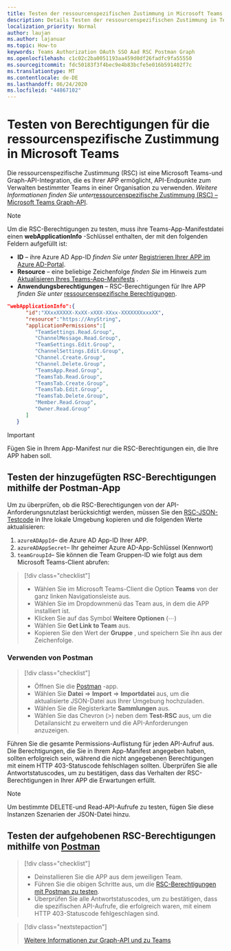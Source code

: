 ```yaml
---
title: Testen der ressourcenspezifischen Zustimmung in Microsoft Teams
description: Details Testen der ressourcenspezifischen Zustimmung in Teams mithilfe von Postman
localization_priority: Normal
author: laujan
ms.author: lajanuar
ms.topic: How-to
keywords: Teams Authorization OAuth SSO Aad RSC Postman Graph
ms.openlocfilehash: c1c02c2ba0051193aa459d0df26fadfc9fa55550
ms.sourcegitcommit: fdc50183f3f4bec9e4b83bcfe5e016b591402f7c
ms.translationtype: MT
ms.contentlocale: de-DE
ms.lasthandoff: 06/24/2020
ms.locfileid: "44867102"
---
```

# <a name="test-resource-specific-consent-permissions--in-teams"></a>Testen von Berechtigungen für die ressourcenspezifische Zustimmung in Microsoft Teams

Die ressourcenspezifische Zustimmung (RSC) ist eine Microsoft Teams-und Graph-API-Integration, die es Ihrer APP ermöglicht, API-Endpunkte zum Verwalten bestimmter Teams in einer Organisation zu verwenden. *Weitere Informationen finden Sie unter*[ressourcenspezifische Zustimmung (RSC) – Microsoft Teams Graph-API](resource-specific-consent.md).  

> [!NOTE]
>Um die RSC-Berechtigungen zu testen, muss ihre Teams-App-Manifestdatei einen **webApplicationInfo** -Schlüssel enthalten, der mit den folgenden Feldern aufgefüllt ist:
>
> - **ID** – ihre Azure AD App-ID *finden Sie unter* [Registrieren Ihrer APP im Azure AD-Portal](resource-specific-consent.md#register-your-app-with-microsoft-identity-platform-via-the-azure-ad-portal).
> - **Resource** – eine beliebige Zeichenfolge *finden Sie* im Hinweis zum [Aktualisieren Ihres Teams-App-Manifests](resource-specific-consent.md#update-your-teams-app-manifest) .
> - **Anwendungsberechtigungen** – RSC-Berechtigungen für Ihre APP *finden Sie unter* [ressourcenspezifische Berechtigungen](resource-specific-consent.md#resource-specific-permissions).

```json
"webApplicationInfo":{
      "id":"XXxxXXXXX-XxXX-xXXX-XXxx-XXXXXXXxxxXX",
      "resource":"https://AnyString",
      "applicationPermissions":[
         "TeamSettings.Read.Group",
         "ChannelMessage.Read.Group",
         "TeamSettings.Edit.Group",
         "ChannelSettings.Edit.Group",
         "Channel.Create.Group",
         "Channel.Delete.Group",
         "TeamsApp.Read.Group",
         "TeamsTab.Read.Group",
         "TeamsTab.Create.Group",
         "TeamsTab.Edit.Group",
         "TeamsTab.Delete.Group",
         "Member.Read.Group",
         "Owner.Read.Group"
      ]
   }
```

>[!IMPORTANT]
>Fügen Sie in Ihrem App-Manifest nur die RSC-Berechtigungen ein, die Ihre APP haben soll.

## <a name="test-added-rsc-permissions-using-the-postman-app"></a>Testen der hinzugefügten RSC-Berechtigungen mithilfe der Postman-App

Um zu überprüfen, ob die RSC-Berechtigungen von der API-Anforderungsnutzlast berücksichtigt werden, müssen Sie den [RSC-JSON-Testcode](test-rsc-json-file.md) in Ihre lokale Umgebung kopieren und die folgenden Werte aktualisieren:

1. `azureADAppId`– die Azure AD App-ID Ihrer APP.
1. `azureADAppSecret`– Ihr geheimer Azure AD-App-Schlüssel (Kennwort)
1. `teamGroupId`– Sie können die Team Gruppen-ID wie folgt aus dem Microsoft Teams-Client abrufen:

> [!div class="checklist"]
>
> * Wählen Sie im Microsoft Teams-Client die Option **Teams** von der ganz linken Navigationsleiste aus.
> * Wählen Sie im Dropdownmenü das Team aus, in dem die APP installiert ist.
> * Klicken Sie auf das Symbol **Weitere Optionen** (&#8943;)
> * Wählen Sie **Get Link to Team** aus. 
> * Kopieren Sie den Wert der **Gruppe** , und speichern Sie ihn aus der Zeichenfolge.

### <a name="using-postman"></a>Verwenden von Postman

> [!div class="checklist"]
>
> * Öffnen Sie die [Postman](https://www.postman.com) -app.
> * Wählen Sie **Datei**  =>  **Import**  =>  **Importdatei** aus, um die aktualisierte JSON-Datei aus Ihrer Umgebung hochzuladen.  
> * Wählen Sie die Registerkarte **Sammlungen** aus. 
> * Wählen Sie das Chevron (>) neben dem **Test-RSC** aus, um die Detailansicht zu erweitern und die API-Anforderungen anzuzeigen.

Führen Sie die gesamte Permissions-Auflistung für jeden API-Aufruf aus. Die Berechtigungen, die Sie in Ihrem App-Manifest angegeben haben, sollten erfolgreich sein, während die nicht angegebenen Berechtigungen mit einem HTTP 403-Statuscode fehlschlagen sollten. Überprüfen Sie alle Antwortstatuscodes, um zu bestätigen, dass das Verhalten der RSC-Berechtigungen in Ihrer APP die Erwartungen erfüllt.

>[!NOTE]
>Um bestimmte DELETE-und Read-API-Aufrufe zu testen, fügen Sie diese Instanzen Szenarien der JSON-Datei hinzu.

## <a name="test--revoked-rsc-permissions-using-postman"></a>Testen der aufgehobenen RSC-Berechtigungen mithilfe von [Postman](https://www.postman.com/)

> [!div class="checklist"]
>
> * Deinstallieren Sie die APP aus dem jeweiligen Team.
> * Führen Sie die obigen Schritte aus, um die [RSC-Berechtigungen mit Postman zu testen](#test-added-rsc-permissions-using-the-postman-app).
> * Überprüfen Sie alle Antwortstatuscodes, um zu bestätigen, dass die spezifischen API-Aufrufe, die erfolgreich waren, mit einem HTTP 403-Statuscode fehlgeschlagen sind.

> [!div class="nextstepaction"]
>
> [Weitere Informationen zur Graph-API und zu Teams](/graph/api/resources/teams-api-overview?view=graph-rest-1.0)
